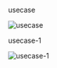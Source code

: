 usecase

![usecase](/svg/TLAxRiCm3Dpz5HpRmVq03q4wTEtGebk0GB5fHuWj2QISD6ZxxoKbvLKqctX7diWZbnmDnNaQgn7x2D43sM4ReRE4RRJULSq78pLW66PvLCqh7k0CEGa0gkODuqpEkk524SQgUQdVM-zZWJY_Awsgw-z5LfJ4cwYDnWqZmhbs_Hm2V5K03wCVh7jKgT5gp7PmC8U4yAp87idsHp039d1lBk3A1SDyyDHbAfmL0OayPLrKb73oUppr2ptvQUNQhQ51HnJBr9cKJzotd5efkS4Va1WApS5Vaqa26Qox8yUjlPMZP2nsifbx9HHpIJ372PtiqEmmKo4gFXdQdKPPEO4tv7UOnvtOR2I7PtXQY5dGI6ljE7UeYgDDQFY3egB2DO2V4LsdOB91SHduDZsrbnWTxGuNuZNnKqwYrYtdMwbrlNeVyYwUwq-9A4TLsBeOah_xDo4DlPJEvUn_0G00 "usecase")

usecase-1

![usecase-1](/svg/LOzD2eCm44RtESMtj0jx01V5E_G4Gvngo2_912gbTsz4LBfylCV7p5Y4ibJlbEENG2AocHV1P39hCJ6eOar8bCaZaROqyrDMnzWqXTcn8YqnGzSYqNC-q76sweoW5zOsLi57uMpHz-WESslY0jmVw1AjdaE30IPeLoVUceLTslrL3-2tS9ZA_qZRtm_vgh7PzkOF "usecase-1")